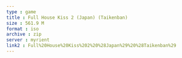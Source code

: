 ```yaml
---
type : game
title : Full House Kiss 2 (Japan) (Taikenban)
size : 561.9 M
format : iso
archive : zip
server : myrient
link2 : Full%20House%20Kiss%202%20%28Japan%29%20%28Taikenban%29
---
```

